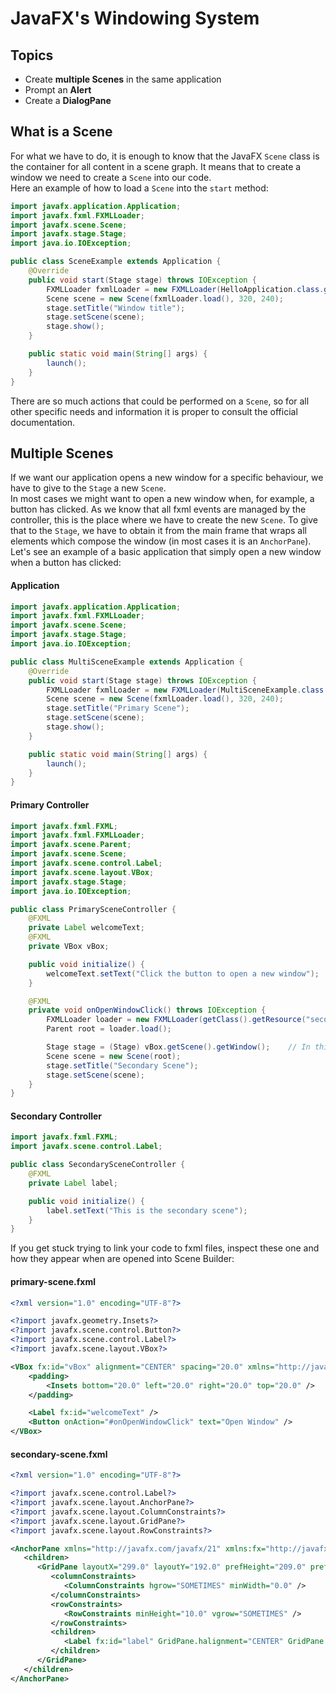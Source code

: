 # JavaFX's Windowing System

## Topics

* Create **multiple Scenes** in the same application
* Prompt an **Alert**
* Create a **DialogPane**

## What is a Scene

For what we have to do, it is enough to know that the JavaFX `Scene` class is the container for all content in a scene graph. It means that to create a window we need to create a `Scene` into our code.
\
Here an example of how to load a `Scene` into the `start` method:

```java
import javafx.application.Application;
import javafx.fxml.FXMLLoader;
import javafx.scene.Scene;
import javafx.stage.Stage;
import java.io.IOException;

public class SceneExample extends Application {
    @Override
    public void start(Stage stage) throws IOException {
        FXMLLoader fxmlLoader = new FXMLLoader(HelloApplication.class.getResource("scene-example.fxml"));
        Scene scene = new Scene(fxmlLoader.load(), 320, 240);
        stage.setTitle("Window title");
        stage.setScene(scene);
        stage.show();
    }

    public static void main(String[] args) {
        launch();
    }
}
```

There are so much actions that could be performed on a `Scene`, so for all other specific needs and information it is proper to consult the official documentation.

## Multiple Scenes

If we want our application opens a new window for a specific behaviour, we have to give to the `Stage` a new `Scene`. 
\
In most cases we might want to open a new window when, for example, a button has clicked. As we know that all fxml events are managed by the controller, this is the place where we have to create the new `Scene`. To give that to the `Stage`, we have to obtain it from the main frame that wraps all elements which compose the window (in most cases it is an `AnchorPane`).
\
Let's see an example of a basic application that simply open a new window when a button has clicked:

#### Application

```java
import javafx.application.Application;
import javafx.fxml.FXMLLoader;
import javafx.scene.Scene;
import javafx.stage.Stage;
import java.io.IOException;

public class MultiSceneExample extends Application {
    @Override
    public void start(Stage stage) throws IOException {
        FXMLLoader fxmlLoader = new FXMLLoader(MultiSceneExample.class.getResource("primary-scene.fxml"));
        Scene scene = new Scene(fxmlLoader.load(), 320, 240);
        stage.setTitle("Primary Scene");
        stage.setScene(scene);
        stage.show();
    }

    public static void main(String[] args) {
        launch();
    }
}
```

#### Primary Controller

```java
import javafx.fxml.FXML;
import javafx.fxml.FXMLLoader;
import javafx.scene.Parent;
import javafx.scene.Scene;
import javafx.scene.control.Label;
import javafx.scene.layout.VBox;
import javafx.stage.Stage;
import java.io.IOException;

public class PrimarySceneController {
    @FXML
    private Label welcomeText;
    @FXML
    private VBox vBox;

    public void initialize() {
        welcomeText.setText("Click the button to open a new window");
    }

    @FXML
    private void onOpenWindowClick() throws IOException {
        FXMLLoader loader = new FXMLLoader(getClass().getResource("secondary-scene.fxml"));
        Parent root = loader.load();

        Stage stage = (Stage) vBox.getScene().getWindow();    // In this case we have a VBox as wrapper instead of AnchorPane
        Scene scene = new Scene(root);
        stage.setTitle("Secondary Scene");
        stage.setScene(scene);
    }
}
```

#### Secondary Controller

```java
import javafx.fxml.FXML;
import javafx.scene.control.Label;

public class SecondarySceneController {
    @FXML
    private Label label;

    public void initialize() {
        label.setText("This is the secondary scene");
    }
}
```

If you get stuck trying to link your code to fxml files, inspect these one and how they appear when are opened into Scene Builder:

#### primary-scene.fxml

```xml
<?xml version="1.0" encoding="UTF-8"?>

<?import javafx.geometry.Insets?>
<?import javafx.scene.control.Button?>
<?import javafx.scene.control.Label?>
<?import javafx.scene.layout.VBox?>

<VBox fx:id="vBox" alignment="CENTER" spacing="20.0" xmlns="http://javafx.com/javafx/21" xmlns:fx="http://javafx.com/fxml/1" fx:controller="org.example.sceneexample.PrimarySceneController">
    <padding>
        <Insets bottom="20.0" left="20.0" right="20.0" top="20.0" />
    </padding>

    <Label fx:id="welcomeText" />
    <Button onAction="#onOpenWindowClick" text="Open Window" />
</VBox>
```

#### secondary-scene.fxml

```xml
<?xml version="1.0" encoding="UTF-8"?>

<?import javafx.scene.control.Label?>
<?import javafx.scene.layout.AnchorPane?>
<?import javafx.scene.layout.ColumnConstraints?>
<?import javafx.scene.layout.GridPane?>
<?import javafx.scene.layout.RowConstraints?>

<AnchorPane xmlns="http://javafx.com/javafx/21" xmlns:fx="http://javafx.com/fxml/1" fx:controller="org.example.sceneexample.SecondarySceneController">
   <children>
      <GridPane layoutX="299.0" layoutY="192.0" prefHeight="209.0" prefWidth="299.0" AnchorPane.bottomAnchor="0.0" AnchorPane.leftAnchor="0.0" AnchorPane.rightAnchor="0.0" AnchorPane.topAnchor="0.0">
         <columnConstraints>
            <ColumnConstraints hgrow="SOMETIMES" minWidth="0.0" />
         </columnConstraints>
         <rowConstraints>
            <RowConstraints minHeight="10.0" vgrow="SOMETIMES" />
         </rowConstraints>
         <children>
            <Label fx:id="label" GridPane.halignment="CENTER" GridPane.valignment="CENTER" />
         </children>
      </GridPane>
   </children>
</AnchorPane>

```